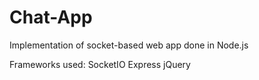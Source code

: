 # Chat-App

Implementation of socket-based web app done in Node.js

Frameworks used:
SocketIO
Express
jQuery
